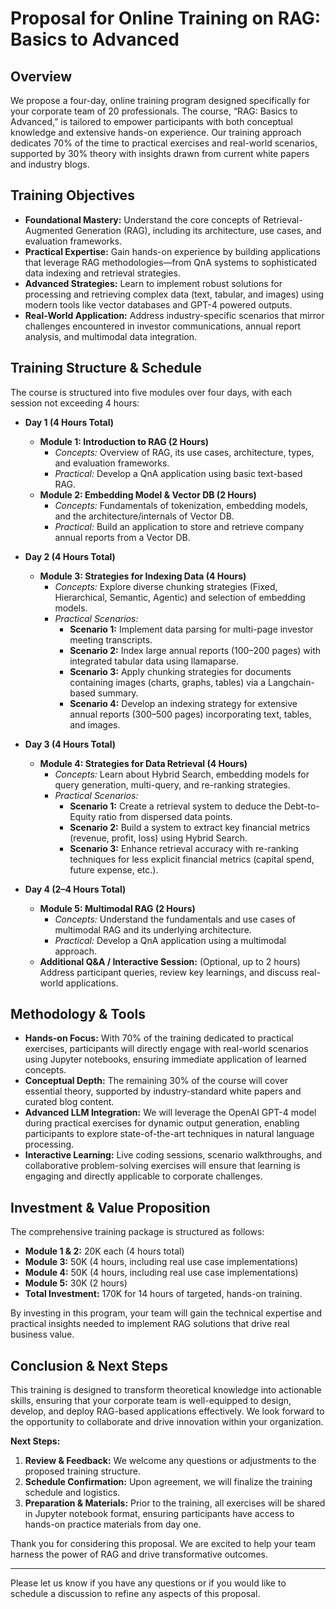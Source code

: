 # Proposal for Online Training on RAG: Basics to Advanced

## Overview
We propose a four-day, online training program designed specifically for your corporate team of 20 professionals. The course, “RAG: Basics to Advanced,” is tailored to empower participants with both conceptual knowledge and extensive hands-on experience. Our training approach dedicates 70% of the time to practical exercises and real-world scenarios, supported by 30% theory with insights drawn from current white papers and industry blogs.

## Training Objectives
- **Foundational Mastery:** Understand the core concepts of Retrieval-Augmented Generation (RAG), including its architecture, use cases, and evaluation frameworks.
- **Practical Expertise:** Gain hands-on experience by building applications that leverage RAG methodologies—from QnA systems to sophisticated data indexing and retrieval strategies.
- **Advanced Strategies:** Learn to implement robust solutions for processing and retrieving complex data (text, tabular, and images) using modern tools like vector databases and GPT-4 powered outputs.
- **Real-World Application:** Address industry-specific scenarios that mirror challenges encountered in investor communications, annual report analysis, and multimodal data integration.

## Training Structure & Schedule
The course is structured into five modules over four days, with each session not exceeding 4 hours:

- **Day 1 (4 Hours Total)**
  - **Module 1: Introduction to RAG (2 Hours)**
    - *Concepts:* Overview of RAG, its use cases, architecture, types, and evaluation frameworks.
    - *Practical:* Develop a QnA application using basic text-based RAG.
  - **Module 2: Embedding Model & Vector DB (2 Hours)**
    - *Concepts:* Fundamentals of tokenization, embedding models, and the architecture/internals of Vector DB.
    - *Practical:* Build an application to store and retrieve company annual reports from a Vector DB.

- **Day 2 (4 Hours Total)**
  - **Module 3: Strategies for Indexing Data (4 Hours)**
    - *Concepts:* Explore diverse chunking strategies (Fixed, Hierarchical, Semantic, Agentic) and selection of embedding models.
    - *Practical Scenarios:*
      - **Scenario 1:** Implement data parsing for multi-page investor meeting transcripts.
      - **Scenario 2:** Index large annual reports (100–200 pages) with integrated tabular data using llamaparse.
      - **Scenario 3:** Apply chunking strategies for documents containing images (charts, graphs, tables) via a Langchain-based summary.
      - **Scenario 4:** Develop an indexing strategy for extensive annual reports (300–500 pages) incorporating text, tables, and images.

- **Day 3 (4 Hours Total)**
  - **Module 4: Strategies for Data Retrieval (4 Hours)**
    - *Concepts:* Learn about Hybrid Search, embedding models for query generation, multi-query, and re-ranking strategies.
    - *Practical Scenarios:*
      - **Scenario 1:** Create a retrieval system to deduce the Debt-to-Equity ratio from dispersed data points.
      - **Scenario 2:** Build a system to extract key financial metrics (revenue, profit, loss) using Hybrid Search.
      - **Scenario 3:** Enhance retrieval accuracy with re-ranking techniques for less explicit financial metrics (capital spend, future expense, etc.).

- **Day 4 (2–4 Hours Total)**
  - **Module 5: Multimodal RAG (2 Hours)**
    - *Concepts:* Understand the fundamentals and use cases of multimodal RAG and its underlying architecture.
    - *Practical:* Develop a QnA application using a multimodal approach.
  - **Additional Q&A / Interactive Session:** (Optional, up to 2 hours) Address participant queries, review key learnings, and discuss real-world applications.

## Methodology & Tools
- **Hands-on Focus:** With 70% of the training dedicated to practical exercises, participants will directly engage with real-world scenarios using Jupyter notebooks, ensuring immediate application of learned concepts.
- **Conceptual Depth:** The remaining 30% of the course will cover essential theory, supported by industry-standard white papers and curated blog content.
- **Advanced LLM Integration:** We will leverage the OpenAI GPT-4 model during practical exercises for dynamic output generation, enabling participants to explore state-of-the-art techniques in natural language processing.
- **Interactive Learning:** Live coding sessions, scenario walkthroughs, and collaborative problem-solving exercises will ensure that learning is engaging and directly applicable to corporate challenges.

## Investment & Value Proposition
The comprehensive training package is structured as follows:
- **Module 1 & 2:** 20K each (4 hours total)
- **Module 3:** 50K (4 hours, including real use case implementations)
- **Module 4:** 50K (4 hours, including real use case implementations)
- **Module 5:** 30K (2 hours)
- **Total Investment:** 170K for 14 hours of targeted, hands-on training.

By investing in this program, your team will gain the technical expertise and practical insights needed to implement RAG solutions that drive real business value.

## Conclusion & Next Steps
This training is designed to transform theoretical knowledge into actionable skills, ensuring that your corporate team is well-equipped to design, develop, and deploy RAG-based applications effectively. We look forward to the opportunity to collaborate and drive innovation within your organization.

**Next Steps:**
1. **Review & Feedback:** We welcome any questions or adjustments to the proposed training structure.
2. **Schedule Confirmation:** Upon agreement, we will finalize the training schedule and logistics.
3. **Preparation & Materials:** Prior to the training, all exercises will be shared in Jupyter notebook format, ensuring participants have access to hands-on practice materials from day one.

Thank you for considering this proposal. We are excited to help your team harness the power of RAG and drive transformative outcomes.

---

Please let us know if you have any questions or if you would like to schedule a discussion to refine any aspects of this proposal.